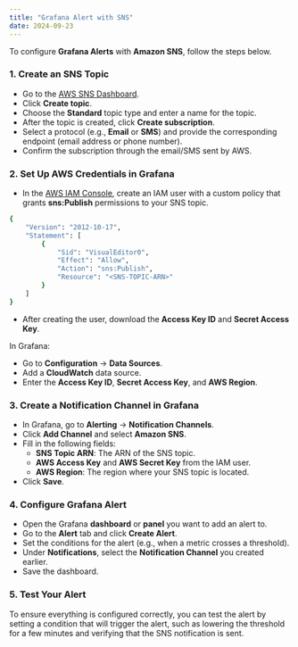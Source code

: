```yaml
---
title: "Grafana Alert with SNS"
date: 2024-09-23
---
```


To configure **Grafana Alerts** with **Amazon SNS**, follow the steps below.

### 1. Create an SNS Topic
- Go to the [AWS SNS Dashboard](https://console.aws.amazon.com/sns/home).
- Click **Create topic**.
- Choose the **Standard** topic type and enter a name for the topic.
- After the topic is created, click **Create subscription**.
- Select a protocol (e.g., **Email** or **SMS**) and provide the corresponding endpoint (email address or phone number).
- Confirm the subscription through the email/SMS sent by AWS.

### 2. Set Up AWS Credentials in Grafana
- In the [AWS IAM Console](https://console.aws.amazon.com/iam/), create an IAM user with a custom policy that grants **sns:Publish** permissions to your SNS topic.
```sh
{
    "Version": "2012-10-17",
    "Statement": [
        {
            "Sid": "VisualEditor0",
            "Effect": "Allow",
            "Action": "sns:Publish",
            "Resource": "<SNS-TOPIC-ARN>"
        }
    ]
}
```
- After creating the user, download the **Access Key ID** and **Secret Access Key**.

In Grafana:
- Go to **Configuration** → **Data Sources**.
- Add a **CloudWatch** data source.
- Enter the **Access Key ID**, **Secret Access Key**, and **AWS Region**.

### 3. Create a Notification Channel in Grafana
- In Grafana, go to **Alerting** → **Notification Channels**.
- Click **Add Channel** and select **Amazon SNS**.
- Fill in the following fields:
    - **SNS Topic ARN**: The ARN of the SNS topic.
    - **AWS Access Key** and **AWS Secret Key** from the IAM user.
    - **AWS Region**: The region where your SNS topic is located.
- Click **Save**.

### 4. Configure Grafana Alert
- Open the Grafana **dashboard** or **panel** you want to add an alert to.
- Go to the **Alert** tab and click **Create Alert**.
- Set the conditions for the alert (e.g., when a metric crosses a threshold).
- Under **Notifications**, select the **Notification Channel** you created earlier.
- Save the dashboard.

### 5. Test Your Alert
To ensure everything is configured correctly, you can test the alert by setting a condition that will trigger the alert, such as lowering the threshold for a few minutes and verifying that the SNS notification is sent.

